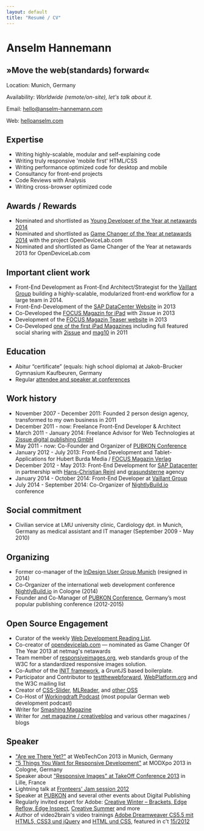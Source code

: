 ```yaml
---
layout: default
title: "Resumé / CV"
---
```


# Anselm Hannemann

## »Move the web(standards) forward«

Location: Munich, Germany

Availability: _Worldwide (remote/on-site), let's talk about it._

Email: [hello@anselm-hannemann.com](mailto:hello@anselm-hannemann.com)

Web: [helloanselm.com](https://helloanselm.com/)

## Expertise

- Writing highly-scalable, modular and self-explaining code
- Writing truly responsive 'mobile first' HTML/CSS
- Writing performance optimized code for desktop and mobile
- Consultancy for front-end projects
- Code Reviews with Analysis
- Writing cross-browser optimized code

## Awards / Rewards

- Nominated and shortlisted as [Young Developer of the Year at netawards 2014](https://thenetawards.com/vote/young-developer/anselm-hannemann/)
- Nominated and shortlisted as [Game Changer of the Year at netawards 2014](https://thenetawards.com/vote/game-changer/open-device-lab/) with the project OpenDeviceLab.com
- Nominated and shortlisted as Game Changer of the Year at netawards 2013 for OpenDeviceLab.com

## Important client work

- Front-End Development as Front-End Architect/Strategist for the [Vaillant Group](http://www.vaillant-group.com/) building a highly-scalable, modularized front-end workflow for a large team in 2014.
- Front-End-Development of the [SAP DataCenter Website](http://www.sapdatacenter.com/en/#!) in 2013
- Co-Developed the [FOCUS Magazin for iPad](https://itunes.apple.com/us/app/focus-magazin/id548284324?mt=8) with 2issue in 2013
- Development of the [FOCUS Magazin Teaser website](http://media.focus-magazin.de/) in 2013
- Co-Developed [one of the first iPad Magazines](https://itunes.apple.com/de/app/monte-sommer-2011/id447344403) including full featured social sharing with [2issue](http://2issue.com/) and [mag10](http://mag10.my/) in 2011

## Education

- Abitur “certificate” (equals: high school diploma) at Jakob-Brucker Gymnasium Kaufbeuren, Germany
- Regular [attendee and speaker at conferences](http://lanyrd.com/profile/anselmhannemann/past/)

## Work history

- November 2007 - December 2011: Founded 2 person design agency, transformed to my own business in 2011
- December 2011 - now: Freelance Front-End Developer & Architect
- March 2011 - January 2014: Freelance Advisor for Web Technologies at [2issue digital publishing GmbH](http://2issue.com/)
- May 2011 - now: Co-Founder and Organizer of [PUBKON Conference](http://2014.pubkon.eu/)
- January 2012 - July 2013: Front-End Development and Tablet-Applications for Hubert Burda Media / [FOCUS Magazin Verlag](http://www.focus.de/)
- December 2012 - May 2013: Front-End Development for [SAP Datacenter](http://www.sapdatacenter.com/) in partnership with [Hans-Christian Reinl](https://drublic.de/) and [grasundsterne](http://www.grasundsterne.de/home-en) agency
- January 2014 - October 2014: Front-End Developer at [Vaillant Group](http://www.vaillant-group.com/)
- July 2014 - September 2014: Co-Organizer of [NightlyBuild.io](http://www.nightlybuild.io/) conference

## Social commitment
- Civilian service at LMU university clinic, Cardiology dpt. in Munich, Germany as medical assistant and IT manager (September 2009 - May 2010)

## Organizing

- Former co-manager of the [InDesign User Group Munich](http://www.indesignusergroup.com/chapters/munich/) (resigned in 2014)
- Co-Organizer of the international web development conference [NightlyBuild.io](http://www.nightlybuild.io/) in Cologne (2014)
- Founder and Co-Manager of [PUBKON Conference](http://pubkon.eu/), Germany’s most popular publishing conference (2012-2015)

## Open Source Engagement

- Curator of the weekly [Web Development Reading List](http://wdrl.info/).
- Co-creator of [opendevicelab.com](http://opendevicelab.com/) &mdash; nominated as Game Changer Of The Year 2013 at netmag's netawards
- Team member of [responsiveimages.org](http://responsiveimages.org/), web standards group of the W3C for a standardized responsive images solution.
- Co-Author of the [INIT framework](https://use-init.com/), a GruntJS based boilerplate.
- Participator and Contributor to [testthewebforward](http://testthewebforward.org/), [WebPlatform.org](http://docs.webplatform.org/wiki/User:Anselm) and the W3C mailing list
- Creator of [CSS-Slider](https://github.com/anselmh/css-slider/), [MLReader](https://chrome.google.com/webstore/detail/webstandards-mailing-list/kapkofkiggcefopeamfcpkkgfjjhmamf), and [other OSS](https://github.com/anselmh?tab=repositories)
- Co-Host of [Workingdraft Podcast](http://workingdraft.de/) (most popular German web development podcast)
- Writer for [Smashing Magazine](http://www.smashingmagazine.com/author/anselm-hannemann/)
- Writer for [.net magazine / creativebloq](http://www.netmagazine.com/features/road-responsive-images) and various other magazines / blogs

## Speaker

- ["Are we There Yet?"](http://slidedeck.io/anselmh/webtechcon-13--we-are-not-there-yet) at WebTechCon 2013 in Munich, Germany
- ["5 Things You Want for Responsive Development"](https://helloanselm.com/modxpoeu--5-things-you-want-for-rwd/#/) at MODXpo 2013 in Cologne, Germany
- Speaker about ["Responsive Images" at TakeOff Conference 2013](http://www.youtube.com/watch?v=pPOeg5WAhgw) in Lille, France
- Lightning talk at [Fronteers' Jam session 2012](https://vimeo.com/51897011)
- Speaker at [PUBKON](http://2013.pubkon.eu/) and several other events about Digital Publishing
- Regularly invited expert for Adobe: [Creative Winter – Brackets, Edge Reflow, Edge Inspect](http://www.youtube.com/user/AdobePRD/videos?flow=grid&view=0), [Creative Summer](http://www.youtube.com/watch?v=7AfXR-Ung9I&list=UU7-iNajG033J_66k16whthw&index=1&feature=plcp) and more
- Author of video2brain's video trainings [Adobe Dreamweaver CS5.5 mit HTML5, CSS3 und jQuery](http://www.video2brain.com/de/videotraining/moderne-websites-mit-dreamweaver-cs5-5-html5-css3-und-jquery) and [HTML und CSS](http://www.video2brain.com/de/videotraining/html-und-css), featured in c't [15/2012](http://www.heise.de/ct/inhalt/2012/15/117/)
